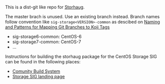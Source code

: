 This is a dist-git like repo for [Storhaug](https://github.com/linux-ha-storage/storhaug).

The master brach is unused. Use an existing branch instead.
Branch names follow convention like `sig-storage<VERSION>-common` as descibed on [Naming and Patterns for Mapping Git Branches to Koji Tags](https://wiki.centos.org/BrianStinson/GitBranchesandKojiTags)

* sig-storage6-common: CentOS-6
* sig-storage7-common: CentOS-7
* ...

Instructions for building the storhaug package for the CentOS Storage SIG can be found in the following places:

* [Comunity Build System](https://wiki.centos.org/HowTos/CommunityBuildSystem)
* [Storage SIG landing page](https://wiki.centos.org/SpecialInterestGroup/Storage/Gluster)

